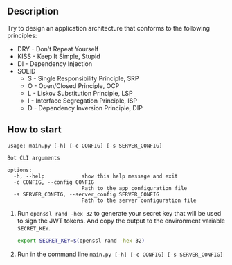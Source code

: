 ## Description

Try to design an application architecture that conforms to the following principles:

* DRY - Don't Repeat Yourself
* KISS - Keep It Simple, Stupid
* DI - Dependency Injection
* SOLID
  * S - Single Responsibility Principle, SRP
  * O - Open/Closed Principle, OCP
  * L - Liskov Substitution Principle, LSP
  * I - Interface Segregation Principle, ISP
  * D - Dependency Inversion Principle, DIP


## How to start

```
usage: main.py [-h] [-c CONFIG] [-s SERVER_CONFIG]

Bot CLI arguments

options:
  -h, --help            show this help message and exit
  -c CONFIG, --config CONFIG
                        Path to the app configuration file
  -s SERVER_CONFIG, --server_config SERVER_CONFIG
                        Path to the server configuration file
```

1. Run `openssl rand -hex 32` to generate your secret key that will be used to sign the JWT tokens.
   And copy the output to the environment variable `SECRET_KEY`.
    ```bash
    export SECRET_KEY=$(openssl rand -hex 32)
    ```
2. Run in the command line `main.py [-h] [-c CONFIG] [-s SERVER_CONFIG]`